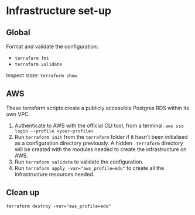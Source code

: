 # Infrastructure set-up

## Global
Format and validate the configuration:
- `terraform fmt`
- `terraform validate`

Inspect state: `terraform show`

## AWS
These terraform scripts create a publicly accessible Postgres RDS within its own VPC.

1. Authenticate to AWS with the official CLI tool, from a terminal: `aws sso login --profile <your-profile>`
3. Run `terraform init` from the `terraform` folder if it hasn't been initialised as a configuration directory previously. A hidden `.terraform` directory will be created with the modules needed to create the infrastructure on AWS.
4. Run `terraform validate` to validate the configuration.
5. Run `terraform apply -var="aws_profile=edu"` to create all the infrastructure resources needed.

## Clean up

```
terraform destroy -var="aws_profile=edu"
```
